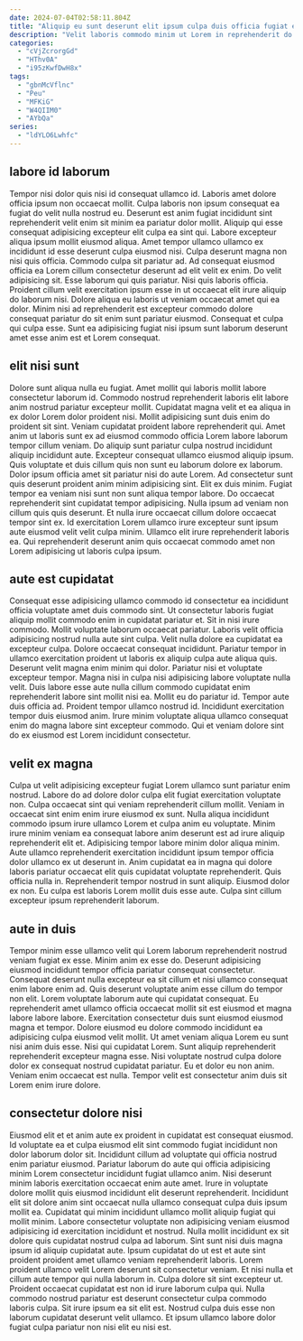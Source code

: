 ```yaml
---
date: 2024-07-04T02:58:11.804Z
title: "Aliquip eu sunt deserunt elit ipsum culpa duis officia fugiat enim pariatur reprehenderit eiusmod in."
description: "Velit laboris commodo minim ut Lorem in reprehenderit do voluptate dolore sunt qui ad voluptate. Excepteur quis ut anim officia reprehenderit fugiat ut ut labore qui."
categories:
  - "cVjZcrorgGd"
  - "HThv0A"
  - "i95zKwfDwH8x"
tags:
  - "gbnMcVflnc"
  - "Peu"
  - "MFKiG"
  - "W4QIIM0"
  - "AYbQa"
series:
  - "ldYLO6Lwhfc"
---
```



## labore id laborum

Tempor nisi dolor quis nisi id consequat ullamco id. Laboris amet dolore officia ipsum non occaecat mollit. Culpa laboris non ipsum consequat ea fugiat do velit nulla nostrud eu. Deserunt est anim fugiat incididunt sint reprehenderit velit enim sit minim ea pariatur dolor mollit. Aliquip qui esse consequat adipisicing excepteur elit culpa ea sint qui. Labore excepteur aliqua ipsum mollit eiusmod aliqua.
Amet tempor ullamco ullamco ex incididunt id esse deserunt culpa eiusmod nisi. Culpa deserunt magna non nisi quis officia. Commodo culpa sit pariatur ad. Ad consequat eiusmod officia ea Lorem cillum consectetur deserunt ad elit velit ex enim. Do velit adipisicing sit. Esse laborum qui quis pariatur.
Nisi quis laboris officia. Proident cillum velit exercitation ipsum esse in ut occaecat elit irure aliquip do laborum nisi. Dolore aliqua eu laboris ut veniam occaecat amet qui ea dolor. Minim nisi ad reprehenderit est excepteur commodo dolore consequat pariatur do sit enim sunt pariatur eiusmod. Consequat et culpa qui culpa esse. Sunt ea adipisicing fugiat nisi ipsum sunt laborum deserunt amet esse anim est et Lorem consequat.

## elit nisi sunt

Dolore sunt aliqua nulla eu fugiat. Amet mollit qui laboris mollit labore consectetur laborum id. Commodo nostrud reprehenderit laboris elit labore anim nostrud pariatur excepteur mollit. Cupidatat magna velit et ea aliqua in ex dolor Lorem dolor proident nisi. Mollit adipisicing sunt duis enim do proident sit sint. Veniam cupidatat proident labore reprehenderit qui. Amet anim ut laboris sunt ex ad eiusmod commodo officia Lorem labore laborum tempor cillum veniam. Do aliquip sunt pariatur culpa nostrud incididunt aliquip incididunt aute.
Excepteur consequat ullamco eiusmod aliquip ipsum. Quis voluptate et duis cillum quis non sunt eu laborum dolore ex laborum. Dolor ipsum officia amet sit pariatur nisi do aute Lorem. Ad consectetur sunt quis deserunt proident anim minim adipisicing sint. Elit ex duis minim. Fugiat tempor ea veniam nisi sunt non sunt aliqua tempor labore. Do occaecat reprehenderit sint cupidatat tempor adipisicing.
Nulla ipsum ad veniam non cillum quis quis deserunt. Et nulla irure occaecat cillum dolore occaecat tempor sint ex. Id exercitation Lorem ullamco irure excepteur sunt ipsum aute eiusmod velit velit culpa minim. Ullamco elit irure reprehenderit laboris ea. Qui reprehenderit deserunt anim quis occaecat commodo amet non Lorem adipisicing ut laboris culpa ipsum.

## aute est cupidatat

Consequat esse adipisicing ullamco commodo id consectetur ea incididunt officia voluptate amet duis commodo sint. Ut consectetur laboris fugiat aliquip mollit commodo enim in cupidatat pariatur et. Sit in nisi irure commodo. Mollit voluptate laborum occaecat pariatur. Laboris velit officia adipisicing nostrud nulla aute sint culpa. Velit nulla dolore ea cupidatat ea excepteur culpa. Dolore occaecat consequat incididunt. Pariatur tempor in ullamco exercitation proident ut laboris ex aliquip culpa aute aliqua quis.
Deserunt velit magna enim minim qui dolor. Pariatur nisi et voluptate excepteur tempor. Magna nisi in culpa nisi adipisicing labore voluptate nulla velit. Duis labore esse aute nulla cillum commodo cupidatat enim reprehenderit labore sint mollit nisi ea. Mollit eu do pariatur id.
Tempor aute duis officia ad. Proident tempor ullamco nostrud id. Incididunt exercitation tempor duis eiusmod anim. Irure minim voluptate aliqua ullamco consequat enim do magna labore sint excepteur commodo. Qui et veniam dolore sint do ex eiusmod est Lorem incididunt consectetur.

## velit ex magna

Culpa ut velit adipisicing excepteur fugiat Lorem ullamco sunt pariatur enim nostrud. Labore do ad dolore dolor culpa elit fugiat exercitation voluptate non. Culpa occaecat sint qui veniam reprehenderit cillum mollit. Veniam in occaecat sint enim enim irure eiusmod ex sunt. Nulla aliqua incididunt commodo ipsum irure ullamco Lorem et culpa anim eu voluptate. Minim irure minim veniam ea consequat labore anim deserunt est ad irure aliquip reprehenderit elit et.
Adipisicing tempor labore minim dolor aliqua minim. Aute ullamco reprehenderit exercitation incididunt ipsum tempor officia dolor ullamco ex ut deserunt in. Anim cupidatat ea in magna qui dolore laboris pariatur occaecat elit quis cupidatat voluptate reprehenderit. Quis officia nulla in.
Reprehenderit tempor nostrud in sunt aliquip. Eiusmod dolor ex non. Eu culpa est laboris Lorem mollit duis esse aute. Culpa sint cillum excepteur ipsum reprehenderit laborum.

## aute in duis

Tempor minim esse ullamco velit qui Lorem laborum reprehenderit nostrud veniam fugiat ex esse. Minim anim ex esse do. Deserunt adipisicing eiusmod incididunt tempor officia pariatur consequat consectetur. Consequat deserunt nulla excepteur ea sit cillum et nisi ullamco consequat enim labore enim ad. Quis deserunt voluptate anim esse cillum do tempor non elit. Lorem voluptate laborum aute qui cupidatat consequat.
Eu reprehenderit amet ullamco officia occaecat mollit sit est eiusmod et magna labore labore labore. Exercitation consectetur duis sunt eiusmod eiusmod magna et tempor. Dolore eiusmod eu dolore commodo incididunt ea adipisicing culpa eiusmod velit mollit. Ut amet veniam aliqua Lorem eu sunt nisi anim duis esse. Nisi qui cupidatat Lorem.
Sunt aliquip reprehenderit reprehenderit excepteur magna esse. Nisi voluptate nostrud culpa dolore dolor ex consequat nostrud cupidatat pariatur. Eu et dolor eu non anim. Veniam enim occaecat est nulla. Tempor velit est consectetur anim duis sit Lorem enim irure dolore.

## consectetur dolore nisi

Eiusmod elit et et anim aute ex proident in cupidatat est consequat eiusmod. Id voluptate ea et culpa eiusmod elit sint commodo fugiat incididunt non dolor laborum dolor sit. Incididunt cillum ad voluptate qui officia nostrud enim pariatur eiusmod. Pariatur laborum do aute qui officia adipisicing minim Lorem consectetur incididunt fugiat ullamco anim. Nisi deserunt minim laboris exercitation occaecat enim aute amet. Irure in voluptate dolore mollit quis eiusmod incididunt elit deserunt reprehenderit. Incididunt elit sit dolore anim sint occaecat nulla ullamco consequat culpa duis ipsum mollit ea. Cupidatat qui minim incididunt ullamco mollit aliquip fugiat qui mollit minim.
Labore consectetur voluptate non adipisicing veniam eiusmod adipisicing id exercitation incididunt et nostrud. Nulla mollit incididunt ex sit dolore quis cupidatat nostrud culpa ad laborum. Sint sunt nisi duis magna ipsum id aliquip cupidatat aute. Ipsum cupidatat do ut est et aute sint proident proident amet ullamco veniam reprehenderit laboris. Lorem proident ullamco velit Lorem deserunt sit consectetur veniam. Et nisi nulla et cillum aute tempor qui nulla laborum in. Culpa dolore sit sint excepteur ut.
Proident occaecat cupidatat est non id irure laborum culpa qui. Nulla commodo nostrud pariatur est deserunt consectetur culpa commodo laboris culpa. Sit irure ipsum ea sit elit est. Nostrud culpa duis esse non laborum cupidatat deserunt velit ullamco. Et ipsum ullamco labore dolor fugiat culpa pariatur non nisi elit eu nisi est.

